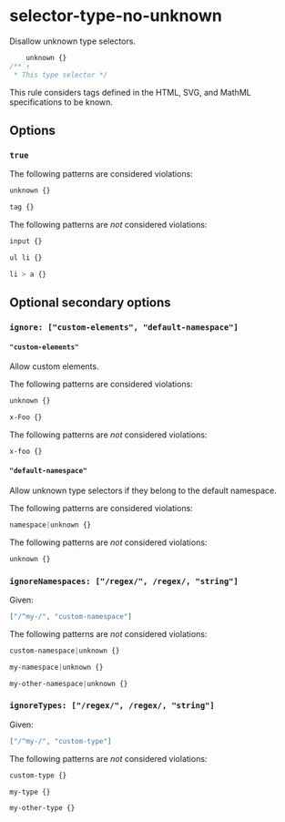 # selector-type-no-unknown

Disallow unknown type selectors.

<!-- prettier-ignore -->
```css
    unknown {}
/** ↑
 * This type selector */
```

This rule considers tags defined in the HTML, SVG, and MathML specifications to be known.

## Options

### `true`

The following patterns are considered violations:

<!-- prettier-ignore -->
```css
unknown {}
```

<!-- prettier-ignore -->
```css
tag {}
```

The following patterns are _not_ considered violations:

<!-- prettier-ignore -->
```css
input {}
```

<!-- prettier-ignore -->
```css
ul li {}
```

<!-- prettier-ignore -->
```css
li > a {}
```

## Optional secondary options

### `ignore: ["custom-elements", "default-namespace"]`

#### `"custom-elements"`

Allow custom elements.

The following patterns are considered violations:

<!-- prettier-ignore -->
```css
unknown {}
```

<!-- prettier-ignore -->
```css
x-Foo {}
```

The following patterns are _not_ considered violations:

<!-- prettier-ignore -->
```css
x-foo {}
```

#### `"default-namespace"`

Allow unknown type selectors if they belong to the default namespace.

The following patterns are considered violations:

<!-- prettier-ignore -->
```css
namespace|unknown {}
```

The following patterns are _not_ considered violations:

<!-- prettier-ignore -->
```css
unknown {}
```

### `ignoreNamespaces: ["/regex/", /regex/, "string"]`

Given:

```json
["/^my-/", "custom-namespace"]
```

The following patterns are _not_ considered violations:

<!-- prettier-ignore -->
```css
custom-namespace|unknown {}
```

<!-- prettier-ignore -->
```css
my-namespace|unknown {}
```

<!-- prettier-ignore -->
```css
my-other-namespace|unknown {}
```

### `ignoreTypes: ["/regex/", /regex/, "string"]`

Given:

```json
["/^my-/", "custom-type"]
```

The following patterns are _not_ considered violations:

<!-- prettier-ignore -->
```css
custom-type {}
```

<!-- prettier-ignore -->
```css
my-type {}
```

<!-- prettier-ignore -->
```css
my-other-type {}
```
